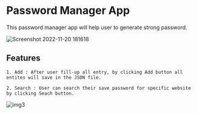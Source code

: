 # Password Manager App

This password manager app will help user to generate strong password. 

![Screenshot 2022-11-20 181618](https://user-images.githubusercontent.com/49407545/202904533-86508fb5-22ba-4b2d-a518-6200accd87df.png)

## Features
    1. Add : After user fill-up all entry, by clicking Add button all entites will save in the JSON file.
    
    2. Search : User can search their save password for specific website by clicking Seach button.

![img3](https://user-images.githubusercontent.com/49407545/202904584-a67012d9-5a67-41b9-963a-18016db5378d.jpg)
